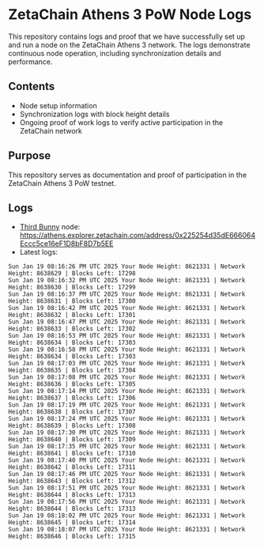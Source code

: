 # ZetaChain Athens 3 PoW Node Logs
This repository contains logs and proof that we have successfully set up and run a node on the ZetaChain Athens 3 network. The logs demonstrate continuous node operation, including synchronization details and performance.

## Contents
- Node setup information
- Synchronization logs with block height details
- Ongoing proof of work logs to verify active participation in the ZetaChain network

## Purpose
This repository serves as documentation and proof of participation in the ZetaChain Athens 3 PoW testnet.

## Logs

- [Third Bunny](https://thirdbunny.xyz/) node: https://athens.explorer.zetachain.com/address/0x225254d35dE666064Eccc5ce16eF1D8bF8D7b5EE
- Latest logs:
```
Sun Jan 19 08:16:26 PM UTC 2025 Your Node Height: 8621331 | Network Height: 8638629 | Blocks Left: 17298
Sun Jan 19 08:16:32 PM UTC 2025 Your Node Height: 8621331 | Network Height: 8638630 | Blocks Left: 17299
Sun Jan 19 08:16:37 PM UTC 2025 Your Node Height: 8621331 | Network Height: 8638631 | Blocks Left: 17300
Sun Jan 19 08:16:42 PM UTC 2025 Your Node Height: 8621331 | Network Height: 8638632 | Blocks Left: 17301
Sun Jan 19 08:16:47 PM UTC 2025 Your Node Height: 8621331 | Network Height: 8638633 | Blocks Left: 17302
Sun Jan 19 08:16:53 PM UTC 2025 Your Node Height: 8621331 | Network Height: 8638634 | Blocks Left: 17303
Sun Jan 19 08:16:58 PM UTC 2025 Your Node Height: 8621331 | Network Height: 8638634 | Blocks Left: 17303
Sun Jan 19 08:17:03 PM UTC 2025 Your Node Height: 8621331 | Network Height: 8638635 | Blocks Left: 17304
Sun Jan 19 08:17:08 PM UTC 2025 Your Node Height: 8621331 | Network Height: 8638636 | Blocks Left: 17305
Sun Jan 19 08:17:14 PM UTC 2025 Your Node Height: 8621331 | Network Height: 8638637 | Blocks Left: 17306
Sun Jan 19 08:17:19 PM UTC 2025 Your Node Height: 8621331 | Network Height: 8638638 | Blocks Left: 17307
Sun Jan 19 08:17:24 PM UTC 2025 Your Node Height: 8621331 | Network Height: 8638639 | Blocks Left: 17308
Sun Jan 19 08:17:30 PM UTC 2025 Your Node Height: 8621331 | Network Height: 8638640 | Blocks Left: 17309
Sun Jan 19 08:17:35 PM UTC 2025 Your Node Height: 8621331 | Network Height: 8638641 | Blocks Left: 17310
Sun Jan 19 08:17:40 PM UTC 2025 Your Node Height: 8621331 | Network Height: 8638642 | Blocks Left: 17311
Sun Jan 19 08:17:46 PM UTC 2025 Your Node Height: 8621331 | Network Height: 8638643 | Blocks Left: 17312
Sun Jan 19 08:17:51 PM UTC 2025 Your Node Height: 8621331 | Network Height: 8638644 | Blocks Left: 17313
Sun Jan 19 08:17:56 PM UTC 2025 Your Node Height: 8621331 | Network Height: 8638644 | Blocks Left: 17313
Sun Jan 19 08:18:02 PM UTC 2025 Your Node Height: 8621331 | Network Height: 8638645 | Blocks Left: 17314
Sun Jan 19 08:18:07 PM UTC 2025 Your Node Height: 8621331 | Network Height: 8638646 | Blocks Left: 17315
```
